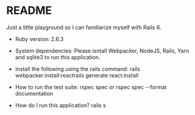 # README

Just a little playground so I can familiarize myself with Rails 6.

* Ruby version: 2.6.3

* System dependencies: Please isntall Webpacker, NodeJS, Rails, Yarn and sqlite3 to run this application. 

* Install the following using the rails command: 
rails webpacker:install:reactrails 
generate react:install

* How to run the test suite: rspec spec or rspec spec --format documentation

* How do I run this application? rails s

